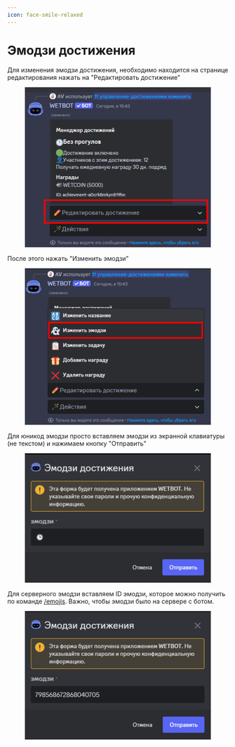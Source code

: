 ```yaml
---
icon: face-smile-relaxed
---
```


# Эмодзи достижения

Для изменения эмодзи достижения, необходимо находится на странице редактирования нажать на "Редактировать достижение"

<figure><img src="../../.gitbook/assets/image (6).png" alt=""><figcaption></figcaption></figure>

После этого нажать "Изменить эмодзи"

<figure><img src="../../.gitbook/assets/image (11).png" alt=""><figcaption></figcaption></figure>

Для юникод эмодзи просто вставляем эмодзи из экранной клавиатуры (не текстом) и нажимаем кнопку "Отправить"

<figure><img src="../../.gitbook/assets/image (12).png" alt=""><figcaption></figcaption></figure>

Для серверного эмодзи вставляем ID эмодзи, которое можно получить по команде [/emojis](../../commands/general.md). Важно, чтобы эмодзи было на сервере с ботом.

<figure><img src="../../.gitbook/assets/image (13).png" alt=""><figcaption></figcaption></figure>
